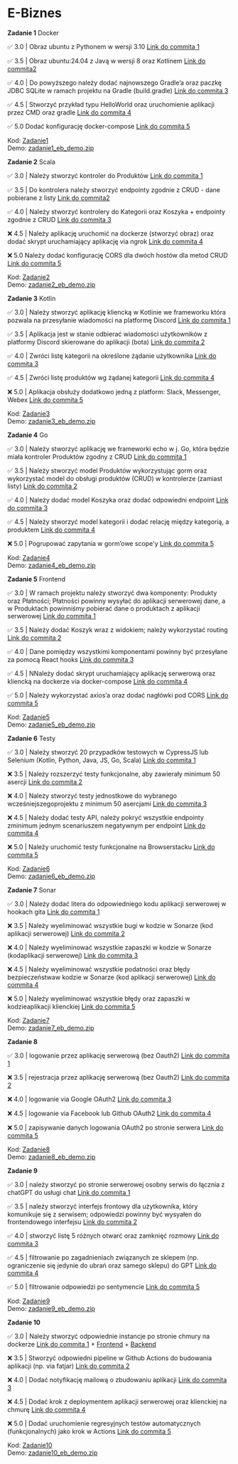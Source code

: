# E-Biznes

**Zadanie 1** Docker

:white_check_mark: 3.0 | Obraz ubuntu z Pythonem w wersji 3.10 [Link do commita 1](https://github.com/kreciszj/e-biznes/commit/6f28b05109c240d68d841c38e0db4ea354f14379)

:white_check_mark: 3.5 | Obraz ubuntu:24.04 z Javą w wersji 8 oraz Kotlinem [Link do commita2 ](https://github.com/kreciszj/e-biznes/commit/6f28b05109c240d68d841c38e0db4ea354f14379)

:white_check_mark: 4.0 | Do powyższego należy dodać najnowszego Gradle’a oraz paczkę JDBC SQLite w ramach projektu na Gradle (build.gradle) [Link do commita 3](https://github.com/kreciszj/e-biznes/commit/6f28b05109c240d68d841c38e0db4ea354f14379)

:white_check_mark: 4.5 | Stworzyć przykład typu HelloWorld oraz uruchomienie aplikacji przez CMD oraz gradle [Link do commita 4](https://github.com/kreciszj/e-biznes/commit/6f28b05109c240d68d841c38e0db4ea354f14379)

:white_check_mark: 5.0 Dodać konfigurację docker-compose [Link do commita 5](https://github.com/kreciszj/e-biznes/commit/6f28b05109c240d68d841c38e0db4ea354f14379)

Kod: [Zadanie1](./zadanie1/) <br>
Demo: [zadanie1_eb_demo.zip](./demos/zadanie1_eb_demo.zip)

**Zadanie 2** Scala

:white_check_mark: 3.0 | Należy stworzyć kontroler do Produktów [Link do commita 1](https://github.com/kreciszj/e-biznes/commit/b9666627df8fb85c1ec1cc029a17b26401bdba51)

:white_check_mark: 3.5 | Do kontrolera należy stworzyć endpointy zgodnie z CRUD - dane pobierane z listy [Link do commita2 ](https://github.com/kreciszj/e-biznes/commit/92e7b874d69bfc25d7c9584c46f303acad1477a8)

:white_check_mark: 4.0 | Należy stworzyć kontrolery do Kategorii oraz Koszyka + endpointy zgodnie z CRUD [Link do commita 3](https://github.com/kreciszj/e-biznes/commit/a3e87f6ba4765a8f2662831c71cce3bb97b9e142)

:x: 4.5 | Należy aplikację uruchomić na dockerze (stworzyć obraz) oraz dodać skrypt uruchamiający aplikację via ngrok [Link do commita 4](https://github.com/kreciszj/e-biznes/commit/)

:x: 5.0 Należy dodać konfigurację CORS dla dwóch hostów dla metod CRUD [Link do commita 5](https://github.com/kreciszj/e-biznes/commit/)

Kod: [Zadanie2](./zadanie2/) <br>
Demo: [zadanie2_eb_demo.zip](./demos/zadanie2_eb_demo.zip)


**Zadanie 3** Kotlin

:white_check_mark: 3.0 | Należy stworzyć aplikację kliencką w Kotlinie we frameworku która pozwala na przesyłanie wiadomości na platformę Discord [Link do commita 1](https://github.com/kreciszj/e-biznes/commit/44589ed7082d403b919dbf00e28707bd95c2d8bc)

:white_check_mark: 3.5 | Aplikacja jest w stanie odbierać wiadomości użytkowników z platformy Discord skierowane do aplikacji (bota) [Link do commita 2](https://github.com/kreciszj/e-biznes/commit/e3fa6453d20f65548f37be58394d20f16962d52d)

:white_check_mark: 4.0 | Zwróci listę kategorii na określone żądanie użytkownika [Link do commita 3](https://github.com/kreciszj/e-biznes/commit/cf3a26b1cf12bed8cf523461aa519ea35b96a8c2)

:white_check_mark: 4.5 | Zwróci listę produktów wg żądanej kategorii [Link do commita 4](https://github.com/kreciszj/e-biznes/commit/5462b4c5aa50a3c7c74b8da01407a6e2af3ef061)

:x: 5.0 | Aplikacja obsłuży dodatkowo jedną z platform: Slack, Messenger, Webex [Link do commita 5]()

Kod: [Zadanie3](./zadanie3/) <br>
Demo: [zadanie3_eb_demo.zip](./demos/zadanie3_eb_demo.zip)

**Zadanie 4** Go

:white_check_mark: 3.0 | Należy stworzyć aplikację we frameworki echo w j. Go, która będzie miała kontroler Produktów zgodny z CRUD [Link do commita 1](https://github.com/kreciszj/e-biznes/commit/1b57dadf3aed8c9705f7d7b62947af263b8db016)

:white_check_mark: 3.5 | Należy stworzyć model Produktów wykorzystując gorm oraz wykorzystać model do obsługi produktów (CRUD) w kontrolerze (zamiast listy) [Link do commita 2](https://github.com/kreciszj/e-biznes/commit/26b8b285e3610e184ca5a9cb141d2d4ba38fbc19)

:white_check_mark: 4.0 | Należy dodać model Koszyka oraz dodać odpowiedni endpoint [Link do commita 3](https://github.com/kreciszj/e-biznes/commit/9ef863bf0a29205492239c64cafc92c2dbc3ff78)

:white_check_mark: 4.5 | Należy stworzyć model kategorii i dodać relację między kategorią, a produktem [Link do commita 4](https://github.com/kreciszj/e-biznes/commit/67f57be554885eb134d812180eec6c87f6735cad)

:x: 5.0 | Pogrupować zapytania w gorm’owe scope'y [Link do commita 5]()

Kod: [Zadanie4](./zadanie4/) <br>
Demo: [zadanie4_eb_demo.zip](./demos/zadanie4_eb_demo.zip)

**Zadanie 5** Frontend

:white_check_mark: 3.0 | W ramach projektu należy stworzyć dwa komponenty: Produkty oraz Płatności; Płatności powinny wysyłać do aplikacji serwerowej dane, a w Produktach powinniśmy pobierać dane o produktach z aplikacji serwerowej [Link do commita 1](https://github.com/kreciszj/e-biznes/commit/5fb66928854237596374af0c1f93dc2a3b18daa8)

:white_check_mark: 3.5 | Należy dodać Koszyk wraz z widokiem; należy wykorzystać routing [Link do commita 2](https://github.com/kreciszj/e-biznes/commit/ce24711845eac1ac97bc160e756fde847cb88ca2)

:white_check_mark: 4.0 | Dane pomiędzy wszystkimi komponentami powinny być przesyłane za pomocą React hooks [Link do commita 3](https://github.com/kreciszj/e-biznes/commit/0b4934feee67f16030ed172a5644d31cbfd96095)

:white_check_mark: 4.5 | NNależy dodać skrypt uruchamiający aplikację serwerową oraz kliencką na dockerze via docker-compose [Link do commita 4](https://github.com/kreciszj/e-biznes/commit/e5c9428f262ad0909d824f92eaecff74807356da)

:white_check_mark: 5.0 | Należy wykorzystać axios’a oraz dodać nagłówki pod CORS [Link do commita 5](https://github.com/kreciszj/e-biznes/commit/d7dbfc5ac27b78618b9cb4bcf4a60d2b3d32168e)

Kod: [Zadanie5](./zadanie5/) <br>
Demo: [zadanie5_eb_demo.zip](./demos/zadanie5_eb_demo.zip)


**Zadanie 6** Testy

:white_check_mark: 3.0 | Należy stworzyć 20 przypadków testowych w CypressJS lub Selenium (Kotlin, Python, Java, JS, Go, Scala) [Link do commita 1](https://github.com/kreciszj/e-biznes/commit/69cd5530f741080ef0e7f1f578f9e679c933ed0f)

:x: 3.5 | Należy rozszerzyć testy funkcjonalne, aby zawierały minimum 50 asercji [Link do commita 2]()

:x: 4.0 | Należy stworzyć testy jednostkowe do wybranego wcześniejszegoprojektu z minimum 50 asercjami [Link do commita 3]()

:x: 4.5 | Należy dodać testy API, należy pokryć wszystkie endpointy zminimum jednym scenariuszem negatywnym per endpoint [Link do commita 4]()

:x: 5.0 | Należy uruchomić testy funkcjonalne na Browserstacku [Link do commita 5]()

Kod: [Zadanie6](./zadanie6/) <br>
Demo: [zadanie6_eb_demo.zip](./demos/zadanie6_eb_demo.zip)

**Zadanie 7** Sonar

:white_check_mark: 3.0 | Należy dodać litera do odpowiedniego kodu aplikacji serwerowej w hookach gita [Link do commita 1](https://github.com/kreciszj/e-biznes/commit/875a820338fe96fcb3a0456b985b22c2faac4212)

:x: 3.5 | Należy wyeliminować wszystkie bugi w kodzie w Sonarze (kod aplikacji serwerowej) [Link do commita 2]()

:x: 4.0 | Należy wyeliminować wszystkie zapaszki w kodzie w Sonarze (kodaplikacji serwerowej) [Link do commita 3]()

:x: 4.5 | Należy wyeliminować wszystkie podatności oraz błędy bezpieczeństwaw kodzie w Sonarze (kod aplikacji serwerowej) [Link do commita 4]()

:x: 5.0 | Należy wyeliminować wszystkie błędy oraz zapaszki w kodzieaplikacji klienckiej [Link do commita 5]()

Kod: [Zadanie7](./zadanie7/) <br>
Demo: [zadanie7_eb_demo.zip](./demos/zadanie7_eb_demo.zip)

**Zadanie 8** 

:white_check_mark: 3.0 | logowanie przez aplikację serwerową (bez Oauth2) [Link do commita 1](https://github.com/kreciszj/e-biznes/commit/967cedea6773a71aca3991e5e6417af0ae4c1acf)

:x: 3.5 | rejestracja przez aplikację serwerową (bez Oauth2) [Link do commita 2]()

:x: 4.0 | logowanie via Google OAuth2 [Link do commita 3]()

:x: 4.5 | logowanie via Facebook lub Github OAuth2 [Link do commita 4]()

:x: 5.0 | zapisywanie danych logowania OAuth2 po stronie serwera [Link do commita 5]()

Kod: [Zadanie8](./zadanie8/) <br>
Demo: [zadanie8_eb_demo.zip](./demos/zadanie8_eb_demo.zip)

**Zadanie 9** 

:white_check_mark: 3.0 | należy stworzyć po stronie serwerowej osobny serwis do łącznia z chatGPT do usługi chat [Link do commita 1](https://github.com/kreciszj/e-biznes/commit/6c9ac41d429c054cea5ab723f563812c91cb36bb)

:white_check_mark: 3.5 | należy stworzyć interfejs frontowy dla użytkownika, który komunikuje się z serwisem; odpowiedzi powinny być wysyałen do frontendowego interfejsu [Link do commita 2](https://github.com/kreciszj/e-biznes/commit/025498e0101e68036436ca72bf15676d59f13914)

:white_check_mark: 4.0 | stworzyć listę 5 różnych otwarć oraz zamknięć rozmowy [Link do commita 3](https://github.com/kreciszj/e-biznes/commit/c472b552e2e143fba1b29d271c1731580882acc8)

:white_check_mark: 4.5 | filtrowanie po zagadnieniach związanych ze sklepem (np. ograniczenie się jedynie do ubrań oraz samego sklepu) do GPT [Link do commita 4](https://github.com/kreciszj/e-biznes/commit/aed93e7d50636203414537ece9edcd4cdb00af17)

:white_check_mark: 5.0 | filtrowanie odpowiedzi po sentymencie [Link do commita 5](https://github.com/kreciszj/e-biznes/commit/e3a2e12d47198d2a58f101ff0925fba08819cd38)

Kod: [Zadanie9](./zadanie9/) <br>
Demo: [zadanie9_eb_demo.zip](./demos/zadanie9_eb_demo.zip)

**Zadanie 10** 

:white_check_mark: 3.0 | Należy stworzyć odpowiednie instancje po stronie chmury na dockerze [Link do commita 1](https://github.com/kreciszj/e-biznes/commit/a8e7395b33df2e2be0d5b2f6cbe5f1ec30c09f27) + [Frontend](https://todo-app-gl5e.onrender.com/) + [Backend](https://todo-app-backend-bs8g.onrender.com/api/tasks)

:x: 3.5 | Stworzyć odpowiedni pipeline w Github Actions do budowania aplikacji (np. via fatjar) [Link do commita 2](https://github.com/kreciszj/e-biznes/commit/025498e0101e68036436ca72bf15676d59f13914)

:x: 4.0 | Dodać notyfikację mailową o zbudowaniu aplikacji [Link do commita 3](https://github.com/kreciszj/e-biznes/commit/c472b552e2e143fba1b29d271c1731580882acc8)

:x: 4.5 | Dodać krok z deploymentem aplikacji serwerowej oraz klienckiej na chmurę [Link do commita 4](https://github.com/kreciszj/e-biznes/commit/aed93e7d50636203414537ece9edcd4cdb00af17)

:x: 5.0 | Dodać uruchomienie regresyjnych testów automatycznych (funkcjonalnych) jako krok w Actions [Link do commita 5](https://github.com/kreciszj/e-biznes/commit/e3a2e12d47198d2a58f101ff0925fba08819cd38)

Kod: [Zadanie10](./zadanie10/) <br>
Demo: [zadanie10_eb_demo.zip](./demos/zadanie10_eb_demo.zip)
